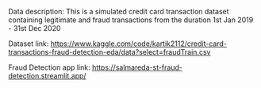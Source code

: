 Data description: 
This is a simulated credit card transaction dataset containing legitimate and fraud transactions from the duration 1st Jan 2019 - 31st Dec 2020

Dataset link: https://www.kaggle.com/code/kartik2112/credit-card-transactions-fraud-detection-eda/data?select=fraudTrain.csv

Fraud Detection app link: https://salmareda-st-fraud-detection.streamlit.app/
